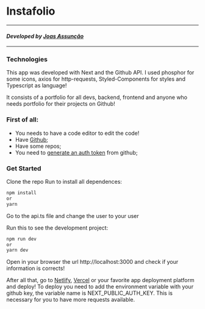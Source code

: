 # Instafolio

---

#### _Developed by [Joas Assunção](https://linkedin.com/in/Joas-Assuncao)_

---

### Technologies

This app was developed with Next and the Github API. I used phosphor for some icons, axios for http-requests, Styled-Components for styles and Typescript as language!

It consists of a portfolio for all devs, backend, frontend and anyone who needs portfolio for their projects on Github!

### First of all:

- You needs to have a code editor to edit the code!
- Have [Github](https://github.com);
- Have some repos;
- You need to [generate an auth token](https://github.com/settings/tokens) from github;

### Get Started

Clone the repo
Run to install all dependences:

```sh
npm install
or
yarn
```

Go to the api.ts file and change the user to your user

Run this to see the development project:

```sh
npm run dev
or
yarn dev
```

Open in your browser the url http://localhost:3000 and check if your information is corrects!

After all that, go to [Netlify](https://www.netlify.com/), [Vercel](https://vercel.com/dashboard) or your favorite app deployment platform and deploy! To deploy you need to add the environment variable with your github key, the variable name is NEXT_PUBLIC_AUTH_KEY. This is necessary for you to have more requests available.
